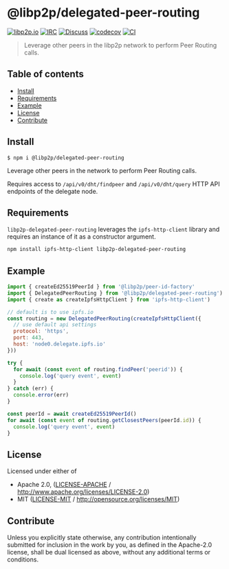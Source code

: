 # @libp2p/delegated-peer-routing <!-- omit in toc -->

[![libp2p.io](https://img.shields.io/badge/project-libp2p-yellow.svg?style=flat-square)](http://libp2p.io/)
[![IRC](https://img.shields.io/badge/freenode-%23libp2p-yellow.svg?style=flat-square)](http://webchat.freenode.net/?channels=%23libp2p)
[![Discuss](https://img.shields.io/discourse/https/discuss.libp2p.io/posts.svg?style=flat-square)](https://discuss.libp2p.io)
[![codecov](https://img.shields.io/codecov/c/github/libp2p/js-libp2p-delegated-peer-routing.svg?style=flat-square)](https://codecov.io/gh/libp2p/js-libp2p-delegated-peer-routing)
[![CI](https://img.shields.io/github/workflow/status/libp2p/js-libp2p-interfaces/test%20&%20maybe%20release/master?style=flat-square)](https://github.com/libp2p/js-libp2p-delegated-peer-routing/actions/workflows/js-test-and-release.yml)

> Leverage other peers in the libp2p network to perform Peer Routing calls.

## Table of contents <!-- omit in toc -->

- [Install](#install)
- [Requirements](#requirements)
- [Example](#example)
- [License](#license)
- [Contribute](#contribute)

## Install

```console
$ npm i @libp2p/delegated-peer-routing
```

Leverage other peers in the network to perform Peer Routing calls.

Requires access to `/api/v0/dht/findpeer` and `/api/v0/dht/query` HTTP API endpoints of the delegate node.

## Requirements

`libp2p-delegated-peer-routing` leverages the `ipfs-http-client` library and requires an instance of it as a constructor argument.

```sh
npm install ipfs-http-client libp2p-delegated-peer-routing
```

## Example

```js
import { createEd25519PeerId } from '@libp2p/peer-id-factory'
import { DelegatedPeerRouting } from '@libp2p/delegated-peer-routing')
import { create as createIpfsHttpClient } from 'ipfs-http-client')

// default is to use ipfs.io
const routing = new DelegatedPeerRouting(createIpfsHttpClient({
  // use default api settings
  protocol: 'https',
  port: 443,
  host: 'node0.delegate.ipfs.io'
}))

try {
  for await (const event of routing.findPeer('peerid')) {
    console.log('query event', event)
  }
} catch (err) {
  console.error(err)
}

const peerId = await createEd25519PeerId()
for await (const event of routing.getClosestPeers(peerId.id)) {
  console.log('query event', event)
}
```

## License

Licensed under either of

- Apache 2.0, ([LICENSE-APACHE](LICENSE-APACHE) / <http://www.apache.org/licenses/LICENSE-2.0>)
- MIT ([LICENSE-MIT](LICENSE-MIT) / <http://opensource.org/licenses/MIT>)

## Contribute

Unless you explicitly state otherwise, any contribution intentionally submitted for inclusion in the work by you, as defined in the Apache-2.0 license, shall be dual licensed as above, without any additional terms or conditions.
